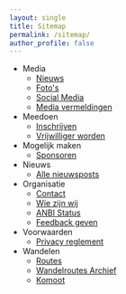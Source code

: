 ```yaml
---
layout: single
title: Sitemap
permalink: /sitemap/
author_profile: false
---
```


* Media
  * [Nieuws](/nieuws)
  * [Foto's](/fotos)
  * [Social Media](/socials)
  * [Media vermeldingen](/media)
* Meedoen
  * [Inschrijven](/inschrijven)  
  * [Vrijwilliger worden](/organisatie/vrijwilligers)
* Mogelijk maken
  * [Sponsoren](/sponsoren)
* Nieuws
  * [Alle nieuwsposts](/nieuws)
* Organisatie
  * [Contact](/contact)
  * [Wie zijn wij](/organisatie)
  * [ANBI Status](/anbi)
  * [Feedback geven](/feedback)
* Voorwaarden
  * [Privacy reglement](/privacy)
* Wandelen
  * [Routes](/routes)
  * [Wandelroutes Archief](/wandelroutes)
  * [Komoot](/komoot)